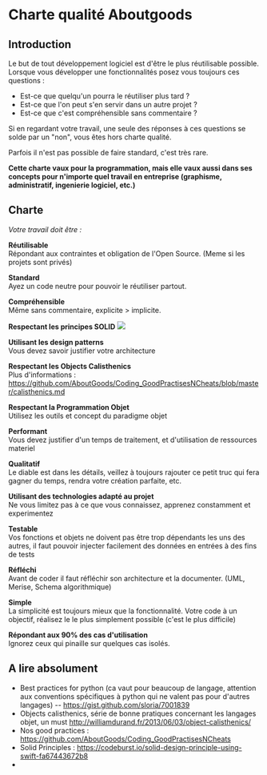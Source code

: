 # Charte qualité Aboutgoods

## Introduction
Le but de tout développement logiciel est d'être le plus réutilisable possible. Lorsque vous développer une fonctionnalités posez vous toujours ces questions :
* Est-ce que quelqu'un pourra le réutiliser plus tard ?
* Est-ce que l'on peut s'en servir dans un autre projet ?
* Est-ce que c'est compréhensible sans commentaire ?

Si en regardant votre travail, une seule des réponses à ces questions se solde par un "non", vous êtes hors charte qualité.

Parfois il n'est pas possible de faire standard, c'est très rare.

**Cette charte vaux pour la programmation, mais elle vaux aussi dans ses concepts pour n'importe quel travail en entreprise (graphisme, administratif, ingenierie logiciel, etc.)**

## Charte

*Votre travail doit être :*

**Réutilisable**  
Répondant aux contraintes et obligation de l'Open Source. (Meme si les projets sont privés)

**Standard**  
Ayez un code neutre pour pouvoir le réutiliser partout.

**Compréhensible**   
Même sans commentaire, explicite > implicite.

**Respectant les principes SOLID**
![](https://cdn-images-1.medium.com/max/1600/1*yO6YGExWLJl5VOUL61xXvQ.jpeg)

**Utilisant les design patterns**  
Vous devez savoir justifier votre architecture

**Respectant les Objects Calisthenics**  
Plus d'informations : https://github.com/AboutGoods/Coding_GoodPractisesNCheats/blob/master/calisthenics.md

**Respectant la Programmation Objet**  
Utilisez les outils et concept du paradigme objet

**Performant**  
Vous devez justifier d'un temps de traitement, et d'utilisation de ressources materiel


**Qualitatif**  
Le diable est dans les détails, veillez à toujours rajouter ce petit truc qui fera gagner du temps, rendra votre création parfaite, etc.

**Utilisant des technologies adapté au projet**  
Ne vous limitez pas à ce que vous connaissez, apprenez constamment et experimentez

**Testable**  
Vos fonctions et objets ne doivent pas être trop dépendants les uns des autres, il faut pouvoir injecter facilement des données en entrées à des fins de tests

**Réfléchi**  
Avant de coder il faut réfléchir son architecture et la documenter. (UML, Merise, Schema algorithmique)

**Simple**  
La simplicité est toujours mieux que la fonctionnalité. Votre code à un objectif, réalisez le le plus simplement possible (c'est le plus difficile)  

**Répondant aux 90% des cas d'utilisation**  
Ignorez ceux qui pinaille sur quelques cas isolés.

## A lire absolument
* Best practices for python (ca vaut pour beaucoup de langage, attention aux conventions spécifiques à python qui ne valent pas pour d'autres langages) -- https://gist.github.com/sloria/7001839
* Objects calisthenics, série de bonne pratiques concernant les langages objet, un must http://williamdurand.fr/2013/06/03/object-calisthenics/
* Nos good practices :  https://github.com/AboutGoods/Coding_GoodPractisesNCheats
* Solid Principles : https://codeburst.io/solid-design-principle-using-swift-fa67443672b8
* 
